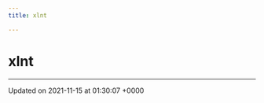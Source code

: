 ```yaml
---
title: xlnt

---
```


# xlnt








-------------------------------

Updated on 2021-11-15 at 01:30:07 +0000